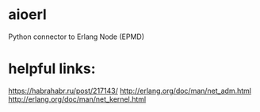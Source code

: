 # aioerl
Python connector to Erlang Node (EPMD)

# helpful links:
https://habrahabr.ru/post/217143/
http://erlang.org/doc/man/net_adm.html
http://erlang.org/doc/man/net_kernel.html
